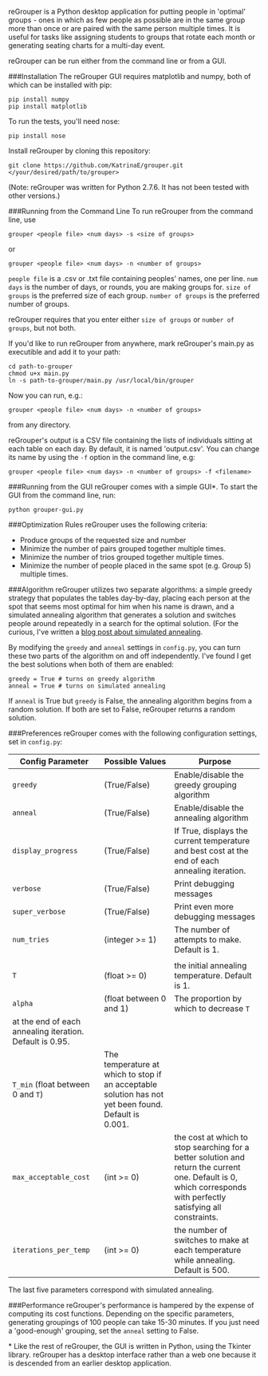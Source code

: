 reGrouper is a Python desktop application for putting people
in 'optimal' groups - ones in which as few people as possible
are in the same group more than once or are paired with the
same person multiple times. It is useful for tasks
like assigning students to groups that rotate each month
or generating seating charts for a multi-day event.

reGrouper can be run either from the command line
or from a GUI.


###Installation
The reGrouper GUI requires matplotlib and numpy,
both of which can be installed with pip:

    pip install numpy
    pip install matplotlib

To run the tests, you'll need nose:

    pip install nose

Install reGrouper by cloning this repository:

    git clone https://github.com/KatrinaE/grouper.git </your/desired/path/to/grouper>

(Note: reGrouper was written for Python 2.7.6. It has not been tested with
other versions.)

###Running from the Command Line
To run reGrouper from the command line, use

    grouper <people file> <num days> -s <size of groups>

or

    grouper <people file> <num days> -n <number of groups>

`people file` is a .csv or .txt file containing peoples' names, one per line.
`num days` is the number of days, or rounds, you are making groups for.
`size of groups` is the preferred size of each group.
`number of groups` is the preferred number of groups.

reGrouper requires that you enter either `size of groups` or 
`number of groups`, but not both.


If you'd like to run reGrouper from anywhere, mark reGrouper's main.py
as executible and add it to your path:

    cd path-to-grouper
    chmod u+x main.py
    ln -s path-to-grouper/main.py /usr/local/bin/grouper

Now you can run, e.g.:

    grouper <people file> <num days> -n <number of groups>

from any directory.

reGrouper's output is a CSV file containing the 
lists of individuals sitting at each table on each day.
By default, it is named 'output.csv'. You can change its name
by using the `-f` option in the command line, e.g:

    grouper <people file> <num days> -n <number of groups> -f <filename>

###Running from the GUI
reGrouper comes with a simple GUI*. To start the GUI from the command line, run:

    python grouper-gui.py

###Optimization Rules
reGrouper uses the following criteria:
* Produce groups of the requested size and number
* Minimize the number of pairs grouped together multiple times.
* Minimize the number of trios grouped together multiple times.
* Minimize the number of people placed in the same spot (e.g. Group 5)
  multiple times.

###Algorithm
reGrouper utilizes two separate algorithms: a simple greedy
strategy that populates the tables day-by-day, placing 
each person at the spot that seems most optimal for
him when his name is drawn, and a simulated annealing
algorithm that generates a solution and switches people
around repeatedly in a search for the optimal solution.
(For the curious, I've written a [blog post about simulated
annealing](http://katrinaeg.com/simulated-annealing.html).

By modifying the `greedy` and `anneal` settings in
`config.py`, you can turn these two parts of the algorithm
on and off independently. I've found I get the best solutions
when both of them are enabled:

    greedy = True # turns on greedy algorithm
    anneal = True # turns on simulated annealing

If `anneal` is True but `greedy` is False, the annealing algorithm
begins from a random solution. If both are set to False, reGrouper
returns a random solution.

###Preferences
reGrouper comes with the following configuration settings, set in
`config.py`:

| Config Parameter | Possible Values | Purpose |
|------------------|-----------------|---------|
| `greedy`         | (True/False)    | Enable/disable the greedy grouping algorithm |
| `anneal`| (True/False) | Enable/disable the annealing algorithm |
| `display_progress` | (True/False) | If True, displays the current temperature and best cost at the end of each annealing iteration.|
| `verbose` | (True/False) | Print debugging messages |
| `super_verbose` | (True/False) | Print even more debugging messages |
| `num_tries` | (integer >= 1) | The number of attempts to make. Default is 1.|
|     |              |                                                  |
| `T` | (float >= 0) | the initial annealing temperature. Default is 1. |
| `alpha` | (float between 0 and 1) | The proportion by which to decrease `T`
at the end of each annealing iteration. Default is 0.95. |
| `T_min` (float between 0 and `T`) | The temperature at which to stop if an acceptable solution has not yet been found. Default is 0.001. |
| `max_acceptable_cost` | (int >= 0) | the cost at which to stop searching for a better solution and return the current one. Default is 0, which corresponds with perfectly satisfying all constraints. |
| `iterations_per_temp` | (int >= 0) | the number of switches to make at each temperature while annealing. Default is 500. |

The last five parameters correspond with simulated annealing.

###Performance
reGrouper's performance is hampered by the expense of computing its cost functions.
Depending on the specific parameters, generating groupings of 100 people can take
15-30 minutes. If you just need a 'good-enough' grouping, set the `anneal` setting
to False.

\* Like the rest of reGrouper, 
the GUI is written in Python, using the Tkinter library. reGrouper has a desktop
interface rather than a web one because it is descended from an earlier
desktop application.